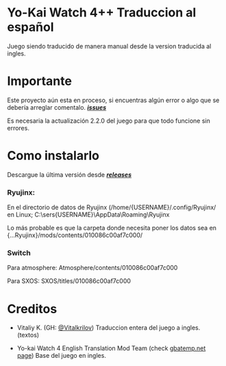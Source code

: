 # Yo-Kai Watch 4++ Traduccion al español
Juego siendo traducido de manera manual desde la version traducida al ingles.
# Importante
Este proyecto aún esta en proceso, si encuentras algún error o algo que se debería arreglar comentalo. [***issues***](https://github.com/REY3DS/YKW4_ES/issues)

Es necesaria la actualización 2.2.0 del juego para que todo funcione sin errores.
# Como instalarlo
Descargue la última versión desde [***releases***](https://github.com/REY3DS/asd/releases)

### Ryujinx:
En el directorio de datos de Ryujinx (/home/{USERNAME}/.config/Ryujinx/ en Linux; C:\sers{USERNAME}\AppData\Roaming\Ryujinx

Lo más probable es que la carpeta donde necesita poner los datos sea en {...Ryujinx}/mods/contents/010086c00af7c000/

### Switch
Para atmosphere: Atmosphere/contents/010086c00af7c000

Para SXOS: SXOS/titles/010086c00af7c000

# Creditos
- Vitaliy K. (GH: [@Vitalkrilov](https://github.com/Vitalkrilov))
Traduccion entera del juego a ingles. (textos)

- Yo-kai Watch 4 English Translation Mod Team (check [gbatemp.net page](https://gbatemp.net/threads/wip-yo-kai-watch-4-switch-english-translation-project.580560/))
Base del juego en ingles.

